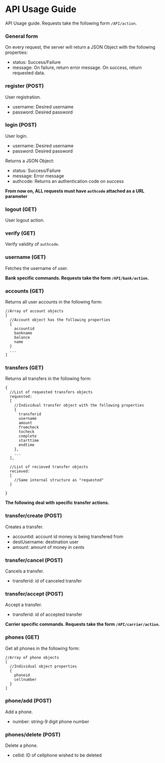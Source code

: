 API Usage Guide
========
API Usage guide. Requests take the following form `/API/action`.

### General form

On every request, the server will return a JSON Object with the following properties:
+ status: Success/Failure
+ message: On failure, return error message. On success, return requested data.

### register (POST)

User registration.
+ username: Desired username
+ password: Desired password

### login (POST)

User login.
+ username: Desired username
+ password: Desired password

Returns a JSON Object:
+ status: Success/Failure
+ message: Error message
+ authcode: Returns an authentication code on success

**From now on, ALL requests must have `authcode` attached as a URL parameter**

### logout (GET)

User logout action.

### verify (GET)

Verify validity of `authcode`. 

### username (GET)

Fetches the username of user.

**Bank specific commands. Requests take the form `/API/bank/action`.**

### accounts (GET)

Returns all user accounts in the following form: 

```
//Array of account objects
[ 
  //Account object has the following properties
  { 
    accountid
    bankname
    balance
    name
  }
  ...
]
```

### transfers (GET)

Returns all transfers in the following form:

```
{
  //List of requested transfers objects
  requested:
  [ 
    //Individual transfer object with the following properties
    { 
      transferid
      username
      amount
      fromcheck
      tocheck
      complete
      starttime
      endtime
    },
    ...
  ],
  
  //List of recieved transfer objects
  recieved:
  [
    //Same internal structure as "requested" 
  ]

}
```

**The following deal with specific transfer actions.**

### transfer/create (POST)

Creates a transfer.
+ accountid: account id money is being transfered from
+ destUsername: destination user
+ amount: amount of money in cents

### transfer/cancel (POST)

Cancels a transfer.
+ transferid: id of canceled transfer

### transfer/accept (POST)

Accept a transfer.
+ transferid: id of accepted transfer

**Carrier specific commands. Requests take the form `/API/carrier/action`.**

### phones (GET)

Get all phones in the following form:

```
//Array of phone objects
[
  //Individual object properties
  {
    phoneid
    cellnumber
  }
]
```

### phone/add (POST)

Add a phone.
+ number: string-9 digit phone number

### phones/delete (POST)

Delete a phone.
+ cellid: ID of cellphone wished to be deleted
